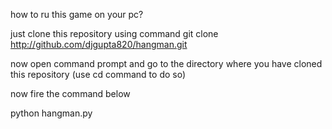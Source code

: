 how to ru this game on your pc?

just clone this repository using command git clone http://github.com/djgupta820/hangman.git

now open command prompt and go to the directory where you have cloned this repository (use cd command to do so)

now fire the command below

python hangman.py


